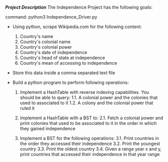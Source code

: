 ***Project Description***
The Independence Project has the following goals:

command: python3 Independence_Driver.py

- Using python, scrape Wikipedia.com for the following content:
	1. Country's name
	2. Country's colonial name
	3. Country's colonial power
	4. Country's date of independence
	5. Country's head of state at independence
	6. Country's mean of accessing to independence

- Store this data inside a comma separated text file

- Build a python program to perform following operations:
	1. Implement a HashTable with reverse indexing capabilities. You should be able to query:
		1.1. A colonial power and the colonies that used to associated to it
		1.2. A colony and the colonial power that ruled it
	
	2. Implement a HashTable with a BST to:
		2.1. Fetch a colonial power and print colonies that used to be associated to it in the order in which they gained independence
	
	3. Implement a BST for the following operations:
		3.1. Print countries in the order they accessed their independence
		3.2. Print the youngest country
		3.3. Print the oldest country
		3.4. Given a range year x and y, print countries that accessed their independence in that year range

